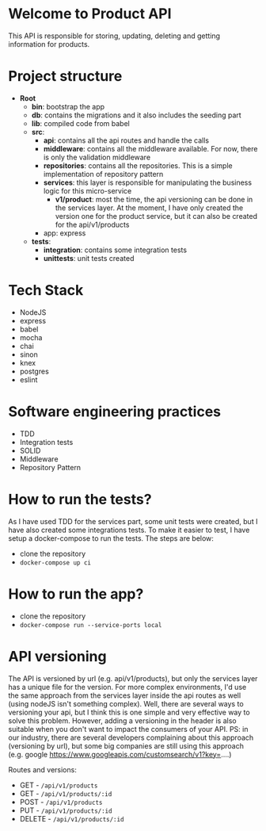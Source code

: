 # Welcome to Product API

This API is responsible for storing, updating, deleting and getting information for products.

# Project structure

- **Root**
  - **bin**: bootstrap the app
  - **db**: contains the migrations and it also includes the seeding part
  - **lib**: compiled code from babel
  - **src**:
    - **api**: contains all the api routes and handle the calls
    - **middleware**: contains all the middleware available. For now, there is only the validation middleware
    - **repositories**: contains all the repositories. This is a simple implementation of repository pattern
    - **services**: this layer is responsible for manipulating the business logic for this micro-service
      - **v1/product**: most the time, the api versioning can be done in the services layer. At the moment, I have only created the version one for the product service, but it can also be created for the api/v1/products
    - app: express
  - **tests**:
    - **integration**: contains some integration tests
    - **unittests**: unit tests created

# Tech Stack

* NodeJS
* express
* babel
* mocha
* chai
* sinon
* knex
* postgres
* eslint

# Software engineering practices

* TDD
* Integration tests
* SOLID
* Middleware
* Repository Pattern

# How to run the tests?

As I have used TDD for the services part, some unit tests were created, but I have also created some integrations tests. To make it easier to test, I have setup a docker-compose to run the tests. The steps are below:

* clone the repository
* `docker-compose up ci`

# How to run the app?

* clone the repository
* `docker-compose run --service-ports local`

# API versioning

The API is versioned by url (e.g. api/v1/products), but only the services layer has a unique file for the version. For more complex environments, I'd use the same approach from the services layer inside the api routes as well (using nodeJS isn't something complex). Well, there are several ways to versioning your api, but I think this is one simple and very effective way to solve this problem. However, adding a versioning in the header is also suitable when you don't want to impact the consumers of your API.
PS: in our industry, there are several developers complaining about this approach (versioning by url), but some big companies are still using this approach (e.g. google https://www.googleapis.com/customsearch/v1?key=....)

Routes and versions:

* GET - `/api/v1/products`
* GET - `/api/v1/products/:id`
* POST - `/api/v1/products`
* PUT - `/api/v1/products/:id`
* DELETE - `/api/v1/products/:id`
